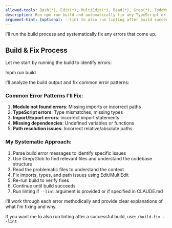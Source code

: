 ```yaml
---
allowed-tools: Bash(*), Edit(*), MultiEdit(*), Read(*), Grep(*), TodoWrite(*), Glob(*)
description: Run npm run build and automatically fix any TypeScript or build errors
argument-hint: [optional: --lint to also run linting after build succeeds]
---
```


I'll run the build process and systematically fix any errors that come up.

## Build & Fix Process

Let me start by running the build to identify errors:

!npm run build

I'll analyze the build output and fix common error patterns:

### Common Error Patterns I'll Fix:
1. **Module not found errors**: Missing imports or incorrect paths
2. **TypeScript errors**: Type mismatches, missing types  
3. **Import/Export errors**: Incorrect import statements
4. **Missing dependencies**: Undefined variables or functions
5. **Path resolution issues**: Incorrect relative/absolute paths

### My Systematic Approach:
1. Parse build error messages to identify specific issues
2. Use Grep/Glob to find relevant files and understand the codebase structure
3. Read the problematic files to understand the context
4. Fix imports, types, and path issues using Edit/MultiEdit
5. Re-run build to verify fixes
6. Continue until build succeeds
7. Run linting if `--lint` argument is provided or if specified in CLAUDE.md

I'll work through each error methodically and provide clear explanations of what I'm fixing and why.

If you want me to also run linting after a successful build, use: `/build-fix --lint`